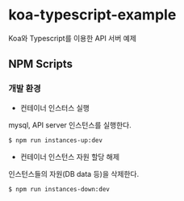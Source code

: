 # koa-typescript-example

Koa와 Typescript를 이용한 API 서버 예제

## NPM Scripts

### 개발 환경

-   컨테이너 인스터스 실행

mysql, API server 인스턴스를 실행한다.

```bash
$ npm run instances-up:dev
```

-   컨테이너 인스턴스 자원 할당 해제

인스턴스들의 자원(DB data 등)을 삭제한다.

```bash
$ npm run instances-down:dev
```
